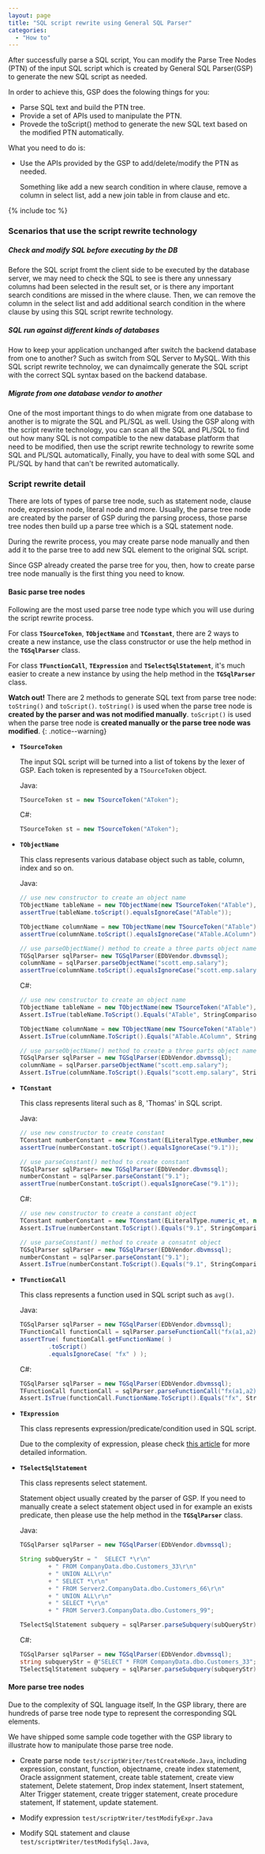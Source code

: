 ```yaml
---
layout: page
title: "SQL script rewrite using General SQL Parser"
categories:
  - "How to"
---
```


After successfully parse a SQL script, You can modify the Parse Tree Nodes (PTN) of the input SQL script
which is created by General SQL Parser(GSP) to generate the new SQL script as needed.

In order to achieve this, GSP does the folowing things for you:

- Parse SQL text and build the PTN tree.
- Provide a set of APIs used to manipulate the PTN.
- Provede the toScript() method to generate the new SQL text based on the modified PTN automatically.

What you need to do is:

- Use the APIs provided by the GSP to add/delete/modify the PTN as needed.

    Something like add a new search condition in where clause, remove a column in select list,
	add a new join table in from clause and etc.
	
{% include toc %}
	
### Scenarios that use the script rewrite technology

##### Check and modify SQL before executing by the DB

Before the SQL script fromt the client side to be executed by the database server, we may need to
check the SQL to see is there any unnessary columns had been selected in the result set,
or is there any important search conditions are missed in the where clause. Then, we can remove
the column in the select list and add additional search condition in the where clause by using 
this SQL script rewrite technology.

##### SQL run against different kinds of databases

How to keep your application unchanged after switch the backend database from one to another?  Such as switch from SQL Server to MySQL.
With this SQL script rewrite technoloy, we can dynaimcally generate the SQL script with the correct SQL syntax based on the backend database.

##### Migrate from one database vendor to another

One of the most important things to do when migrate from one database to another is to migrate the SQL and PL/SQL as well.
Using the GSP along with the script rewrite technology, you can scan all the SQL and PL/SQL to find out how many SQL is not compatible to
the new database platform that need to be modified, then use the script rewrite technology to rewrite some SQL and PL/SQL automatically,
Finally, you have to deal with some SQL and PL/SQL by hand that can't be rewrited automatically.


### Script rewrite detail

There are lots of types of parse tree node, such as statement node, clause node, expression node, literal node and more.
Usually, the parse tree node are created by the parser of GSP during the parsing process, those parse tree nodes then build up a 
parse tree which is a SQL statement node.

During the rewrite process, you may create parse node manually and then add it to the parse tree to add new SQL element to the original SQL script.

Since GSP already created the parse tree for you, then, how to create parse tree node manually is the first thing you need to know.

#### Basic parse tree nodes

Following are the most used parse tree node type which you will use during the script rewrite process.

For class **`TSourceToken`**, **`TObjectName`** and **`TConstant`**, there are 2 ways to create a new instance, use the class constructor or 
use the help method in the **`TGSqlParser`** class.

For class **`TFunctionCall`**, **`TExpression`** and **`TSelectSqlStatement`**, it's much easier to create a new instance by using the help method
in the **`TGSqlParser`** class.

**Watch out!** There are 2 methods to generate SQL text from parse tree node: `toString()` and `toScript()`.
`toString()` is used when the parse tree node is **created by the parser and was not modified manually**.
`toScript()` is used when the parse tree node is **created manually or the parse tree node was modified**.
{: .notice--warning}

- **`TSourceToken`**

	The input SQL script will be turned into a list of tokens by the lexer of GSP. Each token is represented by a `TSourceToken` object.

	Java:
	```java
	TSourceToken st = new TSourceToken("AToken");
	```
	
	C#:
	```csharp
	TSourceToken st = new TSourceToken("AToken");
	```

- **`TObjectName`**

    This class represents various database object such as table, column, index and so on.

	Java:
	```java
	// use new constructor to create an object name
	TObjectName tableName = new TObjectName(new TSourceToken("ATable"), EDbObjectType.table);
	assertTrue(tableName.toScript().equalsIgnoreCase("ATable"));

	TObjectName columnName = new TObjectName(new TSourceToken("ATable"),new TSourceToken("AColumn"), EDbObjectType.column);
	assertTrue(columnName.toScript().equalsIgnoreCase("ATable.AColumn"));

	// use parseObjectName() method to create a three parts object name
	TGSqlParser sqlParser= new TGSqlParser(EDbVendor.dbvmssql);
	columnName = sqlParser.parseObjectName("scott.emp.salary");
	assertTrue(columnName.toScript().equalsIgnoreCase("scott.emp.salary"));
	```
	
	C#:
	```csharp
	// use new constructor to create an object name
	TObjectName tableName = new TObjectName(new TSourceToken("ATable"), EDbObjectType.table);
	Assert.IsTrue(tableName.ToScript().Equals("ATable", StringComparison.CurrentCultureIgnoreCase));

	TObjectName columnName = new TObjectName(new TSourceToken("ATable"), new TSourceToken("AColumn"), EDbObjectType.column);
	Assert.IsTrue(columnName.ToScript().Equals("ATable.AColumn", StringComparison.CurrentCultureIgnoreCase));

	// use parseObjectName() method to create a three parts object name
	TGSqlParser sqlParser = new TGSqlParser(EDbVendor.dbvmssql);
	columnName = sqlParser.parseObjectName("scott.emp.salary");
	Assert.IsTrue(columnName.ToScript().Equals("scott.emp.salary", StringComparison.CurrentCultureIgnoreCase));
	```
	
- **`TConstant`**

    This class represents literal such as 8, 'Thomas' in SQL script.

	Java:
	```java
	// use new constructor to create constant
	TConstant numberConstant = new TConstant(ELiteralType.etNumber,new TSourceToken("9.1"));
	assertTrue(numberConstant.toScript().equalsIgnoreCase("9.1"));

	// use parseConstant() method to create constant
	TGSqlParser sqlParser= new TGSqlParser(EDbVendor.dbvmssql);
	numberConstant = sqlParser.parseConstant("9.1");
	assertTrue(numberConstant.toScript().equalsIgnoreCase("9.1"));
	```
	
	C#:
	```csharp
	// use new constructor to create a constant object
	TConstant numberConstant = new TConstant(ELiteralType.numeric_et, new TSourceToken("9.1"));
	Assert.IsTrue(numberConstant.ToScript().Equals("9.1", StringComparison.CurrentCultureIgnoreCase));

	// use parseConstant() method to create a consatnt object
	TGSqlParser sqlParser = new TGSqlParser(EDbVendor.dbvmssql);
	numberConstant = sqlParser.parseConstant("9.1");
	Assert.IsTrue(numberConstant.ToScript().Equals("9.1", StringComparison.CurrentCultureIgnoreCase));
	```
	
  
- **`TFunctionCall`**

   This class represents a function used in SQL script such as `avg()`.

	Java:
	```java
	TGSqlParser sqlParser = new TGSqlParser(EDbVendor.dbvmssql);
	TFunctionCall functionCall = sqlParser.parseFunctionCall("fx(a1,a2)");
	assertTrue( functionCall.getFunctionName( )
			.toScript()
			.equalsIgnoreCase( "fx" ) );
	```
	
	C#:
	```csharp
	TGSqlParser sqlParser = new TGSqlParser(EDbVendor.dbvmssql);
	TFunctionCall functionCall = sqlParser.parseFunctionCall("fx(a1,a2)");
	Assert.IsTrue(functionCall.FunctionName.ToScript().Equals("fx", StringComparison.CurrentCultureIgnoreCase));
	```
	
- **`TExpression`**

   This class represents expression/predicate/condition used in SQL script.
   
   Due to the complexity of expression, please check [this article](/tutorials/gsp-howto-script-writer-expression) for more detailed information.
   
- **`TSelectSqlStatement`**

    This class represents select statement. 
   
    Statement object usually created by the parser of GSP. If you need to manually create a select statement object used in for example an exists predicate, then please use the help method in the **`TGSqlParser`** class.
	
	Java:
	```java
	TGSqlParser sqlParser = new TGSqlParser(EDbVendor.dbvmssql);

	String subQueryStr = "	SELECT *\r\n"
			+ "	FROM CompanyData.dbo.Customers_33\r\n"
			+ "	UNION ALL\r\n"
			+ "	SELECT *\r\n"
			+ "	FROM Server2.CompanyData.dbo.Customers_66\r\n"
			+ "	UNION ALL\r\n"
			+ "	SELECT *\r\n"
			+ "	FROM Server3.CompanyData.dbo.Customers_99";

	TSelectSqlStatement subquery = sqlParser.parseSubquery(subQueryStr);
	```
	
	C#:
	```csharp
	TGSqlParser sqlParser = new TGSqlParser(EDbVendor.dbvmssql);
	string subqueryStr = @"SELECT * FROM CompanyData.dbo.Customers_33";
	TSelectSqlStatement subquery = sqlParser.parseSubquery(subqueryStr);
	```	
   
#### More parse tree nodes

Due to the complexity of SQL language itself, In the GSP library, there are hundreds of parse tree node type to represent the corresponding SQL elements.

We have shipped some sample code together with the GSP library to illustrate how to manipulate those parse tree node.

- Create parse node
  `test/scriptWriter/testCreateNode.Java`,  including expression, constant, function, objectname, create index statement, Oracle assignment statement,
  create table statement, create view statement, Delete statement, Drop index statement, Insert statement, Alter Trigger statement, create trigger statement,
  create procedure statement, If statement, update statement.
  
- Modify expression
  `test/scriptWriter/testModifyExpr.Java`
  
- Modify SQL statement and clause
  `test/scriptWriter/testModifySql.Java`, 

